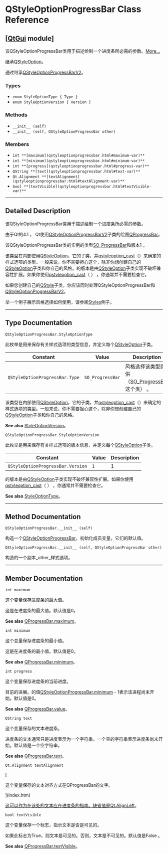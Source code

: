 # QStyleOptionProgressBar Class Reference

## [[QtGui](index.htm) module]

该QStyleOptionProgressBar类用于描述绘制一个进度条所必需的参数。[More...](#details)

继承[QStyleOption](qstyleoption.html)。

通过继承[QStyleOptionProgressBarV2](qstyleoptionprogressbarv2.html)。

### Types

*   `enum StyleOptionType { Type }`
*   `enum StyleOptionVersion { Version }`

### Methods

*   `__init__ (self)`
*   `__init__ (self, QStyleOptionProgressBar other)`

### Members

*   `int **[maximum](qstyleoptionprogressbar.html#maximum-var)**`
*   `int **[minimum](qstyleoptionprogressbar.html#minimum-var)**`
*   `int **[progress](qstyleoptionprogressbar.html#progress-var)**`
*   `QString **[text](qstyleoptionprogressbar.html#text-var)**`
*   `Qt.Alignment **[textAlignment](qstyleoptionprogressbar.html#textAlignment-var)**`
*   `bool **[textVisible](qstyleoptionprogressbar.html#textVisible-var)**`

* * *

## Detailed Description

该QStyleOptionProgressBar类用于描述绘制一个进度条所必需的参数。

由于Qt的4.1 ， Qt使用[QStyleOptionProgressBarV2](qstyleoptionprogressbarv2.html)子类的绘图[QProgressBar](qprogressbar.html)。

该QStyleOptionProgressBar类的实例的类型[SO_ProgressBar](qstyleoption.html#OptionType-enum)和版本1 。

该类型在内部使用[QStyleOption](qstyleoption.html)，它的子类，并[qstyleoption_cast](qstyleoption.html#qstyleoption_cast)（）来确定的样式选项的类型。一般来说，你不需要担心这个，除非你想创建自己的[QStyleOption](qstyleoption.html)子类和你自己的风格。的版本是由[QStyleOption](qstyleoption.html)子类实现不破坏兼容性扩展。如果你使用[qstyleoption_cast](qstyleoption.html#qstyleoption_cast)（ ） ，你通常并不需要检查它。

如果您创建自己的[QStyle](qstyle.html)子类，你应该同时处理QStyleOptionProgressBar和[QStyleOptionProgressBarV2](qstyleoptionprogressbarv2.html)。

举一个例子展示风格选择如何使用，请参阅[Styles](index.htm)例子。

* * *

## Type Documentation

```
QStyleOptionProgressBar.StyleOptionType
```

此枚举是用来保存有关样式选项的类型信息，并定义每个[QStyleOption](qstyleoption.html)子类。

| Constant | Value | Description |
| --- | --- | --- |
| `QStyleOptionProgressBar.Type` | `SO_ProgressBar` | 风格选择该类型提供（[SO_ProgressBar](qstyleoption.html#OptionType-enum)这个类） 。 |

该类型在内部使用[QStyleOption](qstyleoption.html)，它的子类，并[qstyleoption_cast](qstyleoption.html#qstyleoption_cast)（）来确定的样式选项的类型。一般来说，你不需要担心这个，除非你想创建自己的[QStyleOption](qstyleoption.html)子类和你自己的风格。

**See also** [StyleOptionVersion](qstyleoptionprogressbar.html#StyleOptionVersion-enum)。

```
QStyleOptionProgressBar.StyleOptionVersion
```

此枚举是用来保存有关样式选项的版本信息，并定义每个[QStyleOption](qstyleoption.html)子类。

| Constant | Value | Description |
| --- | --- | --- |
| `QStyleOptionProgressBar.Version` | `1` | 1 |

的版本是由[QStyleOption](qstyleoption.html)子类实现不破坏兼容性扩展。如果你使用[qstyleoption_cast](qstyleoption.html#qstyleoption_cast)（ ） ，你通常并不需要检查它。

**See also** [StyleOptionType](qstyleoptionprogressbar.html#StyleOptionType-enum)。

* * *

## Method Documentation

```
QStyleOptionProgressBar.__init__ (self)
```

构造一个[QStyleOptionProgressBar](qstyleoptionprogressbar.html)，初始化成员变量，它们的默认值。

```
QStyleOptionProgressBar.__init__ (self, QStyleOptionProgressBar other)
```

构造的一个副本_other_样式选项。

* * *

## Member Documentation

```
int maximum
```

这个变量保存进度条的最大值。

这是在进度条的最大值。默认值是0。

**See also** [QProgressBar.maximum](qprogressbar.html#maximum-prop)。

```
int minimum
```

这个变量保存进度条的最小值。

这是在进度条的最小值。默认值是0。

**See also** [QProgressBar.minimum](qprogressbar.html#minimum-prop)。

```
int progress
```

这个变量保存进度条的当前进度。

目前的进展。的值[QStyleOptionProgressBar.minimum](qstyleoptionprogressbar.html#minimum-var) - 1表示该进程尚未开始。默认值是0。

**See also** [QProgressBar.value](qprogressbar.html#value-prop)。

```
QString text
```

这个变量保存的文本进度条。

进度条的文本通常只是进度表示为一个字符串。一个空的字符串表示进度条尚未开始。默认值是一个空字符串。

**See also** [QProgressBar.text](qprogressbar.html#text-prop)。

```
Qt.Alignment textAlignment
```

[

这个变量保存的文本对齐方式在QProgressBar的文字。

](index.htm)

[这可以作为在该处的文本应在进度条的指南。缺省值是](index.htm)[Qt.AlignLeft](qt.html#AlignmentFlag-enum)。

```
bool textVisible
```

这个变量保存一个标志，指示文本是否是可见的。

如果此标志为True，则文本是可见的。否则，文本是不可见的。默认值是False 。

**See also** [QProgressBar.textVisible](qprogressbar.html#textVisible-prop)。